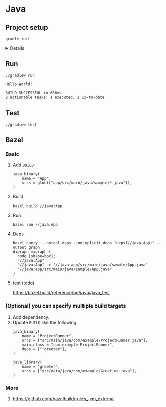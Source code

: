 # Java

## Project setup

```
gradle init
```

<details>

```
Starting a Gradle Daemon, 4 incompatible and 1 stopped Daemons could not be reused, use --status for details

Select type of project to generate:
  1: basic
  2: application
  3: library
  4: Gradle plugin
Enter selection (default: basic) [1..4] 2

Select implementation language:
  1: C++
  2: Groovy
  3: Java
  4: Kotlin
  5: Scala
  6: Swift
Enter selection (default: Java) [1..6] 3

Split functionality across multiple subprojects?:
  1: no - only one application project
  2: yes - application and library projects
Enter selection (default: no - only one application project) [1..2] no
Please enter a value between 1 and 2: 1

Select build script DSL:
  1: Groovy
  2: Kotlin
Enter selection (default: Groovy) [1..2] 2

Generate build using new APIs and behavior (some features may change in the next minor release)? (default: no) [yes, no]
Select test framework:
  1: JUnit 4
  2: TestNG
  3: Spock
  4: JUnit Jupiter
Enter selection (default: JUnit Jupiter) [1..4] 4

Project name (default: java): sample
Source package (default: sample):

> Task :init
Get more help with your project: https://docs.gradle.org/7.5.1/samples/sample_building_java_applications.html

BUILD SUCCESSFUL in 1m 34s
2 actionable tasks: 2 executed
```

</details>

## Run

```
./gradlew run

Hello World!

BUILD SUCCESSFUL in 666ms
2 actionable tasks: 1 executed, 1 up-to-date
```

## Test

```
./gradlew test
```

## Bazel

### Basic

1. Add `BUILD`
    ```
    java_binary(
        name = "App",
        srcs = glob(["app/src/main/java/sample/*.java"]),
    )
    ```
1. Build
    ```
    bazel build //java:App
    ```
1. Run
    ```
    bazel run //java:App
    ```
1. Deps
    ```
    bazel query  --notool_deps --noimplicit_deps "deps(//java:App)" --output graph
    digraph mygraph {
      node [shape=box];
      "//java:App"
      "//java:App" -> "//java:app/src/main/java/sample/App.java"
      "//java:app/src/main/java/sample/App.java"
    }
    ```

1. test (todo)

    https://bazel.build/reference/be/java#java_test

### (Optional) you can specify multiple build targets

 1. Add dependency.
 1. Update `BUILD` like the following:
    ```
    java_binary(
        name = "ProjectRunner",
        srcs = ["src/main/java/com/example/ProjectRunner.java"],
        main_class = "com.example.ProjectRunner",
        deps = [":greeter"],
    )

    java_library(
        name = "greeter",
        srcs = ["src/main/java/com/example/Greeting.java"],
    )
    ```

### More

1. https://github.com/bazelbuild/rules_jvm_external
